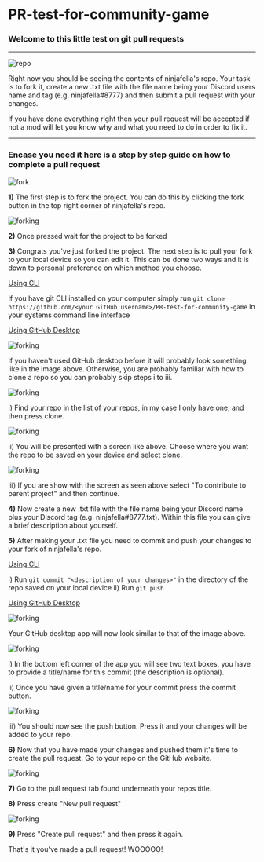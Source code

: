 # PR-test-for-community-game
### Welcome to this little test on git pull requests
------------------
![repo](https://github.com/ninjafella/PR-test-for-community-game/blob/main/images/main-repo.png?raw=true)

Right now you should be seeing the contents of ninjafella's repo. Your task is to fork it, create a new .txt file with the file name being your Discord users name and tag (e.g. ninjafella#8777) and then submit a pull request with your changes.

If you have done everything right then your pull request will be accepted if not a mod will let you know why and what you need to do in order to fix it.

------------------
### Encase you need it here is a step by step guide on how to complete a pull request

![fork](https://github.com/ninjafella/PR-test-for-community-game/blob/main/images/fork.png?raw=true)

__1)__ The first step is to fork the project. You can do this by clicking the fork button in the top right corner of ninjafella's repo.

![forking](https://github.com/ninjafella/PR-test-for-community-game/blob/main/images/fork-in-progress.png?raw=true)

__2)__ Once pressed wait for the project to be forked

__3)__ Congrats you've just forked the project. The next step is to pull your fork to your local device so you can edit it. This can be done two ways and it is down to personal preference on which method you choose.

<u>Using CLI</u>

If you have git CLI installed on your computer simply run `git clone https://github.com/<your GitHub username>/PR-test-for-community-game` in your systems command line interface

<u>Using GitHub Desktop</u>

![forking](https://github.com/ninjafella/PR-test-for-community-game/blob/main/images/GH_D-first-page.png?raw=true)

If you haven't used GitHub desktop before it will probably look something like in the image above. Otherwise, you are probably familiar with how to clone a repo so you can probably skip steps i to iii.

![forking](https://github.com/ninjafella/PR-test-for-community-game/blob/main/images/GH_D-clone-repo.png?raw=true)

i) Find your repo in the list of your repos, in my case I only have one, and then press clone.

![forking](https://github.com/ninjafella/PR-test-for-community-game/blob/main/images/GH_D-clone-repo-setup.png?raw=true)

ii) You will be presented with a screen like above. Choose where you want the repo to be saved on your device and select clone.

![forking](https://github.com/ninjafella/PR-test-for-community-game/blob/main/images/GH_D-use-of-fork.png?raw=true)

iii) If you are show with the screen as seen above select "To contribute to parent project" and then continue.

__4)__ Now create a new .txt file with the file name being your Discord name plus your Discord tag (e.g. ninjafella#8777.txt). Within this file you can give a brief description about yourself.

__5)__ After making your .txt file you need to commit and push your changes to your fork of ninjafella's repo.

<u>Using CLI</u>

i) Run `git commit "<description of your changes>"` in the directory of the repo saved on your local device
ii) Run `git push`

<u>Using GitHub Desktop</u>

![forking](https://github.com/ninjafella/PR-test-for-community-game/blob/main/images/GH_D-changes-made.png?raw=true)

Your GitHub desktop app will now look similar to that of the image above.

![forking](https://github.com/ninjafella/PR-test-for-community-game/blob/main/images/GH_D-commit.png?raw=true)

i) In the bottom left corner of the app you will see two text boxes, you have to provide a title/name for this commit (the description is optional).

ii) Once you have given a title/name for your commit press the commit button.

![forking](https://github.com/ninjafella/PR-test-for-community-game/blob/main/images/GH_D-push.png?raw=true)

iii) You should now see the push button. Press it and your changes will be added to your repo.

__6)__ Now that you have made your changes and pushed them it's time to create the pull request. Go to your repo on the GitHub website.

![forking](https://github.com/ninjafella/PR-test-for-community-game/blob/main/images/pull-request-tab.png?raw=true)

__7)__ Go to the pull request tab found underneath your repos title.

__8)__ Press create "New pull request"

![forking](https://github.com/ninjafella/PR-test-for-community-game/blob/main/images/new_PR.png?raw=true)

__9)__ Press "Create pull request" and then press it again.

That's it you've made a pull request! WOOOOO!

